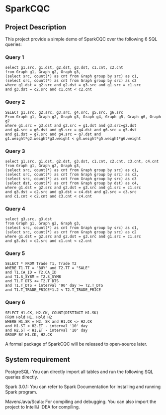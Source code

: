 # SparkCQC

## Project Description

This project provide a simple demo of SparkCQC over the following 6 SQL queries:

### Query 1
```
select g1.src, g1.dst, g2.dst, g3.dst, c1.cnt, c2.cnt
from Graph g1, Graph g2, Graph g3,
(select src, count(*) as cnt from Graph group by src) as c1,
(select src, count(*) as cnt from Graph group by src) as c2
where g1.dst = g2.src and g2.dst = g3.src and g1.src = c1.src
and g3.dst = c2.src and c1.cnt < c2.cnt
```

### Query 2
```
SELECT g1.src, g2.src, g3.src, g4.src, g5.src, g6.src
From Graph g1, Graph g2, Graph g3, Graph g4, Graph g5, Graph g6, Graph g7
where g1.src = g3.dst and g2.src = g1.dst and g3.src=g2.dst
and g4.src = g6.dst and g5.src = g4.dst and g6.src = g5.dst
and g1.dst = g7.src and g4.src = g7.dst and
g1.weight*g2.weight*g3.weight < g4.weight*g5.weight*g6.weight
```

### Query 3
```
select g1.src, g1.dst, g2.dst, g3.dst, c1.cnt, c2.cnt, c3.cnt, c4.cnt
from Graph g1, Graph g2, Graph g3,
(select src, count(*) as cnt from Graph group by src) as c1,
(select src, count(*) as cnt from Graph group by src) as c2,
(select src, count(*) as cnt from Graph group by src) as c3
(select dst, count(*) as cnt from Graph group by dst) as c4,
where g1.dst = g2.src and g2.dst = g3.src and g1.src = c1.src
and g3.dst = c2.src and g3.dst = c4.dst and g2.src = c3.src
and c1.cnt < c2.cnt and c3.cnt < c4.cnt
```

### Query 4
```
select g3.src, g3.dst
from Graph g1, Graph g2, Graph g3,
(select src, count(*) as cnt from Graph group by src) as c1,
(select src, count(*) as cnt from Graph group by src) as c2
where g1.dst = g2.src and g2.dst = g3.src and g1.src = c1.src
and g3.dst = c2.src and c1.cnt < c2.cnt
```

### Query 5
```
SELECT * FROM Trade T1, Trade T2
WHERE T1.TT = "BUY" and T2.TT = "SALE"
and T1.CA_ID = T2.CA_ID
and T1.S_SYBM = T2.S_SYMB
and T1.T_DTS <= T2.T_DTS
and T1.T_DTS + interval '90' day >= T2.T_DTS
and T1.T_TRADE_PRICE*1.2 < T2.T_TRADE_PRICE
```

### Query 6
```
SELECT H1.CK, H2.CK, COUNT(DISTINCT H1.SK)
FROM Hold H1, Hold H2
WHERE H1.SK = H2. SK and H1.CK <> H2.CK
and H1.ST < H2.ET - interval '10' day
and H2.ST < H1.ET - interval '10' day
GROUP BY H1.CK, H2.CK
```

A formal package of SparkCQC will be released to open-source later. 

## System requirement

PostgreSQL:  You can directly import all tables and run the following SQL queries directly.

Spark 3.0.1:  You can refer to Spark Documentation for installing and running Spark program.

Maven/Java/Scala:  For compiling and debugging.  You can also import the project to IntelliJ IDEA for compiling.

 
